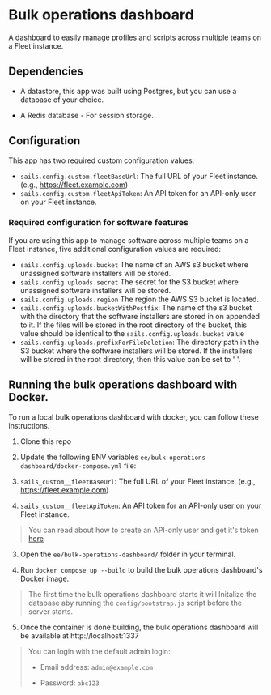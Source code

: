# Bulk operations dashboard


A dashboard to easily manage profiles and scripts across multiple teams on a Fleet instance.


## Dependencies

- A datastore, this app was built using Postgres, but you can use a database of your choice.

- A Redis database - For session storage.


## Configuration

This app has two required custom configuration values:

- `sails.config.custom.fleetBaseUrl`: The full URL of your Fleet instance. (e.g., https://fleet.example.com)
- `sails.config.custom.fleetApiToken`: An API token for an API-only user on your Fleet instance.

### Required configuration for software features

If you are using this app to manage software across multiple teams on a Fleet instance, five additional configuration values are required:

- `sails.config.uploads.bucket` The name of an AWS s3 bucket where unassigned software installers will be stored.
- `sails.config.uploads.secret` The secret for the S3 bucket where unassigned software installers will be stored.
- `sails.config.uploads.region` The region the AWS S3 bucket is located.
- `sails.config.uploads.bucketWithPostfix`:  The name of the s3 bucket with the directory that the software installers are stored in on appended to it. If the files will be stored in the root directory of the bucket, this value should be identical to the `sails.config.uploads.bucket` value
- `sails.config.uploads.prefixForFileDeletion`: The directory path in the S3 bucket where the software installers will be stored. If the installers will be stored in the root directory, then this value can be set to ' '.


## Running the bulk operations dashboard with Docker.

To run a local bulk operations dashboard with docker, you can follow these instructions.

1. Clone this repo
2. Update the following ENV variables `ee/bulk-operations-dashboard/docker-compose.yml` file:

  1. `sails_custom__fleetBaseUrl`: The full URL of your Fleet instance. (e.g., https://fleet.example.com)

  2. `sails_custom__fleetApiToken`: An API token for an API-only user on your Fleet instance.

  >You can read about how to create an API-only user and get it's token [here](https://fleetdm.com/docs/using-fleet/fleetctl-cli#create-api-only-user)

3. Open the `ee/bulk-operations-dashboard/` folder in your terminal.

4. Run `docker compose up --build` to build the bulk operations dashboard's Docker image.

  > The first time the bulk operations dashboard starts it will Initalize the database aby running the `config/bootstrap.js` script before the server starts.

5. Once the container is done building, the bulk operations dashboard will be available at http://localhost:1337

  > You can login with the default admin login:
  >
  >- Email address: `admin@example.com`
  >
  >- Password: `abc123`
